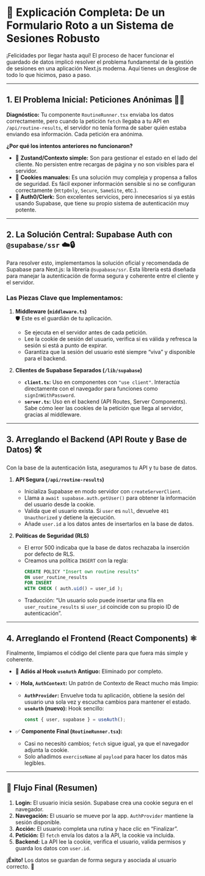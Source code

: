 # 🎉 Explicación Completa: De un Formulario Roto a un Sistema de Sesiones Robusto

¡Felicidades por llegar hasta aquí! El proceso de hacer funcionar el guardado de datos implicó resolver el problema fundamental de la gestión de sesiones en una aplicación Next.js moderna. Aquí tienes un desglose de todo lo que hicimos, paso a paso.

---

## 1. El Problema Inicial: Peticiones Anónimas 🕵️‍♂️

**Diagnóstico:** Tu componente `RoutineRunner.tsx` enviaba los datos correctamente, pero cuando la petición `fetch` llegaba a tu API en `/api/routine-results`, el servidor no tenía forma de saber quién estaba enviando esa información. Cada petición era anónima.

**¿Por qué los intentos anteriores no funcionaron?**

- 🔄 **Zustand/Contexto simple:** Son para gestionar el estado en el lado del cliente. No persisten entre recargas de página y no son visibles para el servidor.
- 🍪 **Cookies manuales:** Es una solución muy compleja y propensa a fallos de seguridad. Es fácil exponer información sensible si no se configuran correctamente (`HttpOnly`, `Secure`, `SameSite`, etc.).
- 🚫 **Auth0/Clerk:** Son excelentes servicios, pero innecesarios si ya estás usando Supabase, que tiene su propio sistema de autenticación muy potente.

---

## 2. La Solución Central: Supabase Auth con `@supabase/ssr` ☁️🔒

Para resolver esto, implementamos la solución oficial y recomendada de Supabase para Next.js: la librería `@supabase/ssr`. Esta librería está diseñada para manejar la autenticación de forma segura y coherente entre el cliente y el servidor.

### Las Piezas Clave que Implementamos:

1. **Middleware (`middleware.ts`)**  
   🛡️ Este es el guardián de tu aplicación.  
   - Se ejecuta en el servidor antes de cada petición.  
   - Lee la cookie de sesión del usuario, verifica si es válida y refresca la sesión si está a punto de expirar.  
   - Garantiza que la sesión del usuario esté siempre “viva” y disponible para el backend.

2. **Clientes de Supabase Separados (`/lib/supabase`)**  
   - **`client.ts`:** Uso en componentes con `"use client"`. Interactúa directamente con el navegador para funciones como `signInWithPassword`.  
   - **`server.ts`:** Uso en el backend (API Routes, Server Components). Sabe cómo leer las cookies de la petición que llega al servidor, gracias al middleware.

---

## 3. Arreglando el Backend (API Route y Base de Datos) 🛠️

Con la base de la autenticación lista, aseguramos tu API y tu base de datos.

1. **API Segura (`/api/routine-results`)**  
   - Inicializa Supabase en modo servidor con `createServerClient`.  
   - Llama a `await supabase.auth.getUser()` para obtener la información del usuario desde la cookie.  
   - Valida que el usuario exista. Si `user` es `null`, devuelve `401 Unauthorized` y detiene la ejecución.  
   - Añade `user.id` a los datos antes de insertarlos en la base de datos.

2. **Políticas de Seguridad (RLS)**  
   - El error 500 indicaba que la base de datos rechazaba la inserción por defecto de RLS.  
   - Creamos una política `INSERT` con la regla:  
     ```sql
     CREATE POLICY "Insert own routine results"
     ON user_routine_results
     FOR INSERT
     WITH CHECK ( auth.uid() = user_id );
     ```  
   - Traducción: “Un usuario solo puede insertar una fila en `user_routine_results` si `user_id` coincide con su propio ID de autenticación”.

---

## 4. Arreglando el Frontend (React Components) ⚛️

Finalmente, limpiamos el código del cliente para que fuera más simple y coherente.

- 👋 **Adiós al Hook `useAuth` Antiguo:** Eliminado por completo.  
- 💡 **Hola, `AuthContext`:** Un patrón de Contexto de React mucho más limpio:  
  - **`AuthProvider`:** Envuelve toda tu aplicación, obtiene la sesión del usuario una sola vez y escucha cambios para mantener el estado.  
  - **`useAuth` (nuevo):** Hook sencillo:  
    ```ts
    const { user, supabase } = useAuth();
    ```

- ✅ **Componente Final (`RoutineRunner.tsx`):**  
  - Casi no necesitó cambios; `fetch` sigue igual, ya que el navegador adjunta la cookie.  
  - Solo añadimos `exerciseName` al `payload` para hacer los datos más legibles.

---

## 🚀 Flujo Final (Resumen)

1. **Login:** El usuario inicia sesión. Supabase crea una cookie segura en el navegador.  
2. **Navegación:** El usuario se mueve por la app. `AuthProvider` mantiene la sesión disponible.  
3. **Acción:** El usuario completa una rutina y hace clic en “Finalizar”.  
4. **Petición:** El `fetch` envía los datos a la API, la cookie va incluida.  
5. **Backend:** La API lee la cookie, verifica el usuario, valida permisos y guarda los datos con `user.id`.

**¡Éxito!** Los datos se guardan de forma segura y asociada al usuario correcto. 🎉
